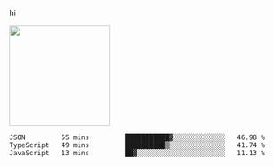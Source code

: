 hi

<img height="180em" src="https://github-readme-stats.vercel.app/api?username=AProductiveNerd&show_icons=true&hide_border=true&&count_private=true&include_all_commits=true" />

<!--START_SECTION:waka-->
```text
JSON         55 mins         ███████████▓░░░░░░░░░░░░░   46.98 % 
TypeScript   49 mins         ██████████▒░░░░░░░░░░░░░░   41.74 % 
JavaScript   13 mins         ██▓░░░░░░░░░░░░░░░░░░░░░░   11.13 % 
```
<!--END_SECTION:waka-->
